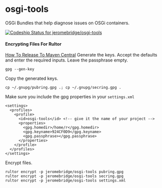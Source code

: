 osgi-tools
==========

OSGi Bundles that help diagnose issues on OSGi containers.

[ ![Codeship Status for jeromebridge/osgi-tools](https://codeship.com/projects/ac3a1b00-4ab2-0132-efcb-7aa9472b8ea5/status)](https://codeship.com/projects/46411)


#### Encrypting Files For Rultor
<a href="http://www.yegor256.com/2014/08/19/how-to-release-to-maven-central.html">How To Release To Maven Central</a>
Generate the keys. Accept the defaults and enter the required inputs.  Leave the passphrase empty.
````
gpg --gen-key

````

Copy the generated keys.
````
cp ~/.gnupg/pubring.gpg .; cp ~/.gnupg/secring.gpg .
````

Make sure you include the gpg properties in your `settings.xml`
````
<settings>
  <profiles>
    <profile>
      <id>osgi-tools</id> <!-- give it the name of your project -->
      <properties>
        <gpg.homedir>/home/r</gpg.homedir>
        <gpg.keyname>924CF0D9</gpg.keyname>
        <gpg.passphrase></gpg.passphrase>
      </properties>
    </profile>
  </profiles>
</settings>
````

Encrypt files.
````
rultor encrypt -p jeromebridge/osgi-tools pubring.gpg
rultor encrypt -p jeromebridge/osgi-tools secring.gpg
rultor encrypt -p jeromebridge/osgi-tools settings.xml
````
